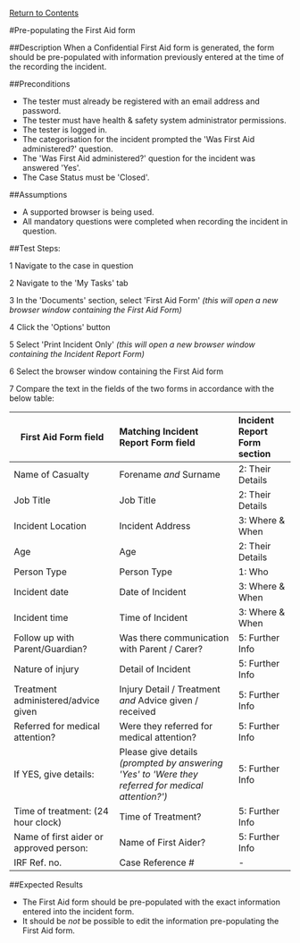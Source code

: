 [Return to Contents](https://github.com/infojam-james/test-cases/blob/master/Contents.md)

#Pre-populating the First Aid form

##Description
When a Confidential First Aid form is generated, the form should be pre-populated with information previously entered at the time of the recording the incident.

##Preconditions
+ The tester must already be registered with an email address and password.
+ The tester must have health & safety system administrator permissions.
+ The tester is logged in.
+ The categorisation for the incident prompted the 'Was First Aid administered?' question.
+ The 'Was First Aid administered?' question for the incident was answered 'Yes'.
+ The Case Status must be 'Closed'.

##Assumptions
+ A supported browser is being used.
+ All mandatory questions were completed when recording the incident in question.

##Test Steps:

1 Navigate to the case in question

2 Navigate to the 'My Tasks' tab

3 In the 'Documents' section, select 'First Aid Form' *(this will open a new browser window containing the First Aid Form)*

4 Click the 'Options' button

5 Select 'Print Incident Only' *(this will open a new browser window containing the Incident Report Form)*

6 Select the browser window containing the First Aid form

7 Compare the text in the fields of the two forms in accordance with the below table:

|First Aid Form field|Matching Incident Report Form field|Incident Report Form section|
|--------------------|:------------------------------------|:---------------------------|
|Name of Casualty|Forename *and* Surname|2: Their Details|
|Job Title|Job Title|2: Their Details|
|Incident Location|Incident Address|3: Where & When|
|Age|Age|2: Their Details|
|Person Type|Person Type|1: Who|
|Incident date|Date of Incident|3: Where & When|
|Incident time|Time of Incident|3: Where & When|
|Follow up with Parent/Guardian?|Was there communication with Parent / Carer?|5: Further Info|
|Nature of injury|Detail of Incident|5: Further Info|
|Treatment administered/advice given|Injury Detail / Treatment *and* Advice given / received|5: Further Info|
|Referred for medical attention?|Were they referred for medical attention?|5: Further Info|
|If YES, give details:|Please give details *(prompted by answering 'Yes' to 'Were they referred for medical attention?')*|5: Further Info|
|Time of treatment: (24 hour clock)|Time of Treatment?|5: Further Info|
|Name of first aider or approved person:|Name of First Aider?|5: Further Info|
|IRF Ref. no.|Case Reference #|-|

##Expected Results
+ The First Aid form should be pre-populated with the exact information entered into the incident form.
+ It should be *not* be possible to edit the information pre-populating the First Aid form.

